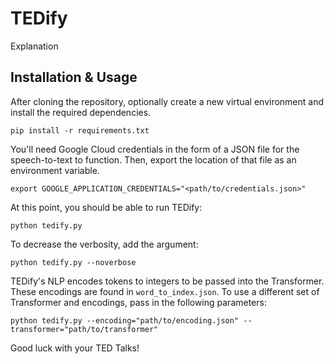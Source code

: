 # TEDify

Explanation

## Installation & Usage

After cloning the repository, optionally create a new virtual environment and install the required dependencies.
```
pip install -r requirements.txt
```
You'll need Google Cloud credentials in the form of a JSON file for the speech-to-text to function. Then, export the location of that file as an environment variable.
```
export GOOGLE_APPLICATION_CREDENTIALS="<path/to/credentials.json>"
```
At this point, you should be able to run TEDify:
```
python tedify.py
```
To decrease the verbosity, add the argument:
```
python tedify.py --noverbose
```
TEDify's NLP encodes tokens to integers to be passed into the Transformer. These encodings are found in `word_to_index.json`. To use a different set of Transformer and encodings, pass in the following parameters:
```
python tedify.py --encoding="path/to/encoding.json" --transformer="path/to/transformer"
```
Good luck with your TED Talks!